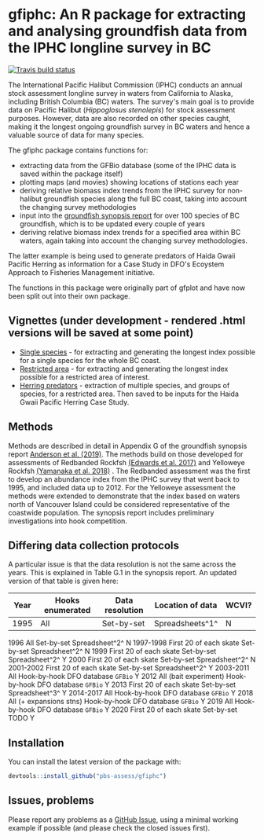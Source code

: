 # gfiphc: An R package for extracting and analysing groundfish data from the IPHC longline survey in BC

<!-- badges: start -->
[![Travis build status](https://travis-ci.com/pbs-assess/gfiphc.svg?branch=master)](https://travis-ci.com/pbs-assess/gfiphc)

<!-- badges: end -->

The International Pacific Halibut Commission (IPHC) conducts an annual stock assessment longline survey in waters from California to Alaska, including British Columbia (BC) waters. The survey's main goal is to provide data on Pacific Halibut (*Hippoglosus stenolepis*) for stock assessment purposes. However, data are also recorded on other species caught, making it the longest ongoing groundfish survey in BC waters and hence a valuable source of data for many species. 

The gfiphc package contains functions for: 

- extracting data from the GFBio database (some of the IPHC data is saved within the package itself)
- plotting maps (and movies) showing locations of stations each year
- deriving relative biomass index trends from the IPHC survey for non-halibut groundfish species along the full BC coast, taking into account the changing survey methodologies
- input into the [groundfish synopsis report](https://github.com/pbs-assess/gfsynopsis) for over 100 species of BC groundfish, which is to be updated every couple of years
- deriving relative biomass index trends for a specified area within BC waters, again taking into account the changing survey methodologies. 

The latter example is being used to generate predators of Haida Gwaii Pacific Herring as information for a Case Study in DFO's Ecoystem Approach to Fisheries Management initiative. 

The functions in this package were originally part of gfplot and have now been split out into their own package.

## Vignettes (under development - rendered .html versions will be saved at some point)

- [Single species](vignettes/data_for_one_species.Rmd) - for extracting and generating the longest index possible for a single species for the whole BC coast.
- [Restricted area](vignettes/analysis_for_restricted_area.Rmd) - for extracting and generating the longest index possible for a restricted area of interest.
- [Herring predators](vignettes/analysis_for_HG_herring_predators.Rmd) - extraction of multiple species, and groups of species, for a restricted area. Then saved to be inputs for the Haida Gwaii Pacific Herring Case Study. 

## Methods

Methods are described in detail in Appendix G of the groundfish synopsis report [Anderson et al. (2019)](https://www.dfo-mpo.gc.ca/csas-sccs/Publications/ResDocs-DocRech/2019/2019_041-eng.html). The methods build on those developed for assessments of
Redbanded Rockfsh [(Edwards et al. 2017)](https://www.dfo-mpo.gc.ca/csas-sccs/Publications/ResDocs-DocRech/2017/2017_058-eng.html) and Yelloweye Rockfsh [(Yamanaka et al. 2018)](https://www.dfo-mpo.gc.ca/csas-sccs/Publications/ResDocs-DocRech/2018/2018_001-eng.html) . The Redbanded assessment was the first to develop an abundance index from the IPHC survey that went back to 1995, and included data up to 2012. For the Yelloweye assessment the methods were extended to demonstrate that the index based on waters north of Vancouver Island could be considered representative of the coastwide population. The synopsis report includes preliminary investigations into hook competition.

## Differing data collection protocols

A particular issue is that the data resolution is not the same across the years. This is explained in Table G.1 in the synopsis report. An updated version of that table is given here:


| Year        | Hooks enumerated         | Data resolution   | Location of data      | WCVI? |
|-------------|--------------------------|-------------------|-----------------------|-------|
|1995         |All                       |Set-by-set         |Spreadsheets^1^        |N      |
1996        All                      Set-by-set        Spreadsheet^2^         N
1997-1998   First 20 of each skate   Set-by-set        Spreadsheet^2^         N
1999        First 20 of each skate   Set-by-set        Spreadsheet^2^         Y
2000        First 20 of each skate   Set-by-set        Spreadsheet^2^         N
2001-2002   First 20 of each skate   Set-by-set        Spreadsheet^2^         Y
2003-2011   All                      Hook-by-hook      DFO database `GFBio`   Y
2012        All (bait experiment)    Hook-by-hook      DFO database `GFBio`   Y
2013        First 20 of each skate   Set-by-set        Spreadsheet^3^         Y
2014-2017   All                      Hook-by-hook      DFO database `GFBio`   Y
2018        All (+ expansions stns)  Hook-by-hook      DFO database `GFBio`   Y
2019        All                      Hook-by-hook      DFO database `GFBio`   Y
2020        First 20 of each skate   Set-by-set        TODO                   Y 

<!-- for putting back into gfsynopsis, note that 2018 is now separated out) -->

## Installation

You can install the latest version of the package with:

``` r
devtools::install_github("pbs-assess/gfiphc")
```

## Issues, problems

Please report any problems as a [GitHub Issue](https://github.com/pbs-assess/gfiphc/issues), using a minimal working example if possible (and please check the closed issues first).